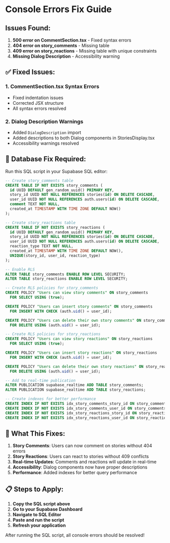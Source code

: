 # Console Errors Fix Guide

## Issues Found:
1. **500 error on CommentSection.tsx** - Fixed syntax errors
2. **404 error on story_comments** - Missing table
3. **409 error on story_reactions** - Missing table with unique constraints
4. **Missing Dialog Description** - Accessibility warning

## ✅ Fixed Issues:

### 1. CommentSection.tsx Syntax Errors
- Fixed indentation issues
- Corrected JSX structure
- All syntax errors resolved

### 2. Dialog Description Warnings
- Added `DialogDescription` import
- Added descriptions to both Dialog components in StoriesDisplay.tsx
- Accessibility warnings resolved

## 🔧 Database Fix Required:

Run this SQL script in your Supabase SQL editor:

```sql
-- Create story_comments table
CREATE TABLE IF NOT EXISTS story_comments (
  id UUID DEFAULT gen_random_uuid() PRIMARY KEY,
  story_id UUID NOT NULL REFERENCES stories(id) ON DELETE CASCADE,
  user_id UUID NOT NULL REFERENCES auth.users(id) ON DELETE CASCADE,
  comment TEXT NOT NULL,
  created_at TIMESTAMP WITH TIME ZONE DEFAULT NOW()
);

-- Create story_reactions table
CREATE TABLE IF NOT EXISTS story_reactions (
  id UUID DEFAULT gen_random_uuid() PRIMARY KEY,
  story_id UUID NOT NULL REFERENCES stories(id) ON DELETE CASCADE,
  user_id UUID NOT NULL REFERENCES auth.users(id) ON DELETE CASCADE,
  reaction_type TEXT NOT NULL,
  created_at TIMESTAMP WITH TIME ZONE DEFAULT NOW(),
  UNIQUE(story_id, user_id, reaction_type)
);

-- Enable RLS
ALTER TABLE story_comments ENABLE ROW LEVEL SECURITY;
ALTER TABLE story_reactions ENABLE ROW LEVEL SECURITY;

-- Create RLS policies for story_comments
CREATE POLICY "Users can view story comments" ON story_comments
  FOR SELECT USING (true);

CREATE POLICY "Users can insert story comments" ON story_comments
  FOR INSERT WITH CHECK (auth.uid() = user_id);

CREATE POLICY "Users can delete their own story comments" ON story_comments
  FOR DELETE USING (auth.uid() = user_id);

-- Create RLS policies for story_reactions
CREATE POLICY "Users can view story reactions" ON story_reactions
  FOR SELECT USING (true);

CREATE POLICY "Users can insert story reactions" ON story_reactions
  FOR INSERT WITH CHECK (auth.uid() = user_id);

CREATE POLICY "Users can delete their own story reactions" ON story_reactions
  FOR DELETE USING (auth.uid() = user_id);

-- Add to real-time publication
ALTER PUBLICATION supabase_realtime ADD TABLE story_comments;
ALTER PUBLICATION supabase_realtime ADD TABLE story_reactions;

-- Create indexes for better performance
CREATE INDEX IF NOT EXISTS idx_story_comments_story_id ON story_comments(story_id);
CREATE INDEX IF NOT EXISTS idx_story_comments_user_id ON story_comments(user_id);
CREATE INDEX IF NOT EXISTS idx_story_reactions_story_id ON story_reactions(story_id);
CREATE INDEX IF NOT EXISTS idx_story_reactions_user_id ON story_reactions(user_id);
```

## 🎯 What This Fixes:

1. **Story Comments**: Users can now comment on stories without 404 errors
2. **Story Reactions**: Users can react to stories without 409 conflicts
3. **Real-time Updates**: Comments and reactions will update in real-time
4. **Accessibility**: Dialog components now have proper descriptions
5. **Performance**: Added indexes for better query performance

## 📋 Steps to Apply:

1. **Copy the SQL script above**
2. **Go to your Supabase Dashboard**
3. **Navigate to SQL Editor**
4. **Paste and run the script**
5. **Refresh your application**

After running the SQL script, all console errors should be resolved!
